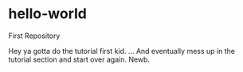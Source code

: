 # hello-world
First Repository

Hey ya gotta do the tutorial first kid.
...
And eventually mess up in the tutorial section and start over again. Newb.
